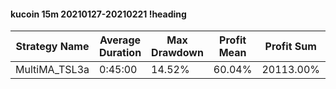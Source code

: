#### kucoin 15m 20210127-20210221 !heading
| Strategy Name | Average Duration | Max Drawdown | Profit Mean | Profit Sum | Profit Total | Trade Count | Win Rate |
| ------------- | ---------------- | ------------ | ----------- | ---------- | ------------ | ----------- | -------- |
| MultiMA_TSL3a | 0:45:00          | 14.52%       | 60.04%      | 20113.00%  | 4745.00%     | 335         | 63.28%   |